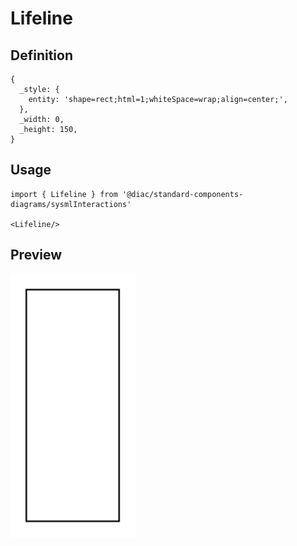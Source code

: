 # Lifeline

## Definition

```
{
  _style: { 
    entity: 'shape=rect;html=1;whiteSpace=wrap;align=center;',
  },
  _width: 0,
  _height: 150,
}
```

## Usage

```
import { Lifeline } from '@diac/standard-components-diagrams/sysmlInteractions'

<Lifeline/>
```

## Preview

<img src="./lifeline.png" width="200"/>
